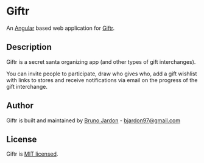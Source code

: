 # Giftr

An [Angular](https://github.com/angular/angular) based web application for [Giftr](https://giftr.brunojardon.com).

## Description

Giftr is a secret santa organizing app (and other types of gift interchanges).

You can invite people to participate, draw who gives who, add a gift wishlist with links to stores and receive notifications via email on the progress of the gift interchange.

## Author

Giftr is built and maintained by [Bruno Jardon](https://github.com/bjardon) - [bjardon97@gmail.com](mailto:bjardon97@gmail.com)

## License

Giftr is [MIT licensed](LICENSE).
